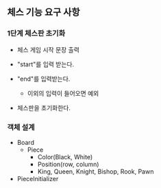 ## 체스 기능 요구 사항

### 1단계 체스판 초기화
- 체스 게임 시작 문장 출력
- "start"를 입력 받는다.
- "end"를 입력받는다.
  - 이외의 입력이 들어오면 예외

- 체스판을 초기화한다.

### 객체 설계
- Board
  - Piece
    - Color(Black, White)
    - Position(row, column)
    - King, Queen, Knight, Bishop, Rook, Pawn
- PieceInitializer